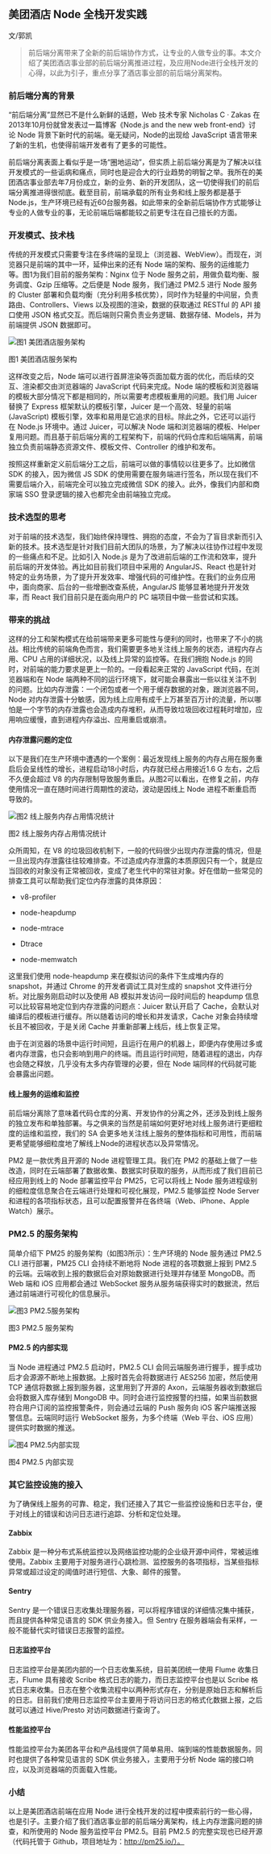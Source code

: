 ## 美团酒店 Node 全栈开发实践

文/郭凯

>前后端分离带来了全新的前后端协作方式，让专业的人做专业的事。本文介绍了美团酒店事业部的前后端分离推进过程，及应用Node进行全栈开发的心得，以此为引子，重点分享了酒店事业部的前后端分离架构。

### 前后端分离的背景

“前后端分离”显然已不是什么新鲜的话题，Web 技术专家 Nicholas C · Zakas 在2013年10月份就曾发表过一篇博客《Node.js and the new web front-end》讨论 Node 背景下新时代的前端。毫无疑问，Node的出现给 JavaScript 语言带来了新的生机，也使得前端开发者有了更多的可能性。

前后端分离表面上看似乎是一场“圈地运动”，但实质上前后端分离是为了解决以往开发模式的一些诟病和痛点，同时也是迎合大的行业趋势的明智之举。我所在的美团酒店事业部去年7月份成立，新的业务、新的开发团队，这一切使得我们的前后端分离推进得很彻底。截至目前，前端承载的所有业务和线上服务都是基于 Node.js，生产环境已经有近60台服务器。如此带来的全新前后端协作方式能够让专业的人做专业的事，无论前端后端都能较之前更专注在自己擅长的方面。

### 开发模式、技术栈

传统的开发模式只需要专注在多终端的呈现上（浏览器、WebView）。而现在，浏览器只是前端的其中一环，延伸出来的还有 Node 端的架构、服务的运维能力等。图1为我们目前的服务架构：Nginx 位于 Node 服务之前，用做负载均衡、服务调度、Gzip 压缩等。之后便是 Node 服务，我们通过 PM2.5 进行 Node 服务的 Cluster 部署和负载均衡（充分利用多核优势），同时作为轻量的中间层，负责路由、Controllers、Views 以及视图的渲染，数据的获取通过 RESTful 的 API 接口使用 JSON 格式交互。而后端则只需负责业务逻辑、数据存储、Models，并为前端提供 JSON 数据即可。

<img src="http://ipad-cms.csdn.net/cms/attachment/201605/5728650d26322.jpg" alt="图1  美团酒店服务架构" title="图1  美团酒店服务架构" />

图1  美团酒店服务架构

这样改变之后，Node 端可以进行首屏渲染等页面加载方面的优化，而后续的交互、渲染都交由浏览器端的 JavaScript 代码来完成。Node 端的模板和浏览器端的模板大部分情况下都是相同的，所以需要考虑模板重用的问题。我们用 Juicer 替换了 Express 框架默认的模板引擎，Juicer 是一个高效、轻量的前端 (JavaScript) 模板引擎，效率和易用是它追求的目标。除此之外，它还可以运行在 Node.js 环境中。通过 Juicer，可以解决 Node 端和浏览器端的模板、Helper 复用问题。而且基于前后端分离的工程架构下，前端的代码仓库和后端隔离，前端独立负责前端静态资源文件、模板文件、Controller 的维护和发布。

按照这样重新定义前后端分工之后，前端可以做的事情较以往更多了。比如微信 SDK 的接入，因为微信 JS SDK 的使用需要在服务端进行签名，所以现在我们不需要后端介入，前端完全可以独立完成微信 SDK 的接入。此外，像我们内部和商家端 SSO 登录逻辑的接入也都完全由前端独立完成。

### 技术选型的思考

对于前端的技术选型，我们始终保持理性、拥抱的态度，不会为了盲目求新而引入新的技术。技术选型是针对我们目前大团队的场景，为了解决以往协作过程中发现的一些痛点和不足。比如引入 Node.js 是为了改进前后端的工作流和效率，提升前后端的开发体验。再比如目前我们项目中采用的 AngularJS、React 也是针对特定的业务场景，为了提升开发效率、增强代码的可维护性。在我们的业务应用中，面向商家、后台的一些增删改查系统，AngularJS 能够显著地提升开发效率，而 React 我们目前只是在面向用户的 PC 端项目中做一些尝试和实践。

### 带来的挑战

这样的分工和架构模式在给前端带来更多可能性与便利的同时，也带来了不小的挑战。相比传统的前端角色而言，我们需要更多地关注线上服务的状态，进程内存占用、CPU 占用的详细状况，以及线上异常的监控等。在我们拥抱 Node.js 的同时，对前端的能力要求是更上一阶的。一段看起来正常的 JavaScript 代码，在浏览器端和在 Node 端两种不同的运行环境下，就可能会暴露出一些以往关注不到的问题。比如内存泄露：一个闭包或者一个用于缓存数据的对象，跟浏览器不同，Node 对内存泄露十分敏感，因为线上应用有成千上万甚至百万计的流量，所以哪怕是一个字节的内存泄露也会造成内存堆积，从而导致垃圾回收过程耗时增加，应用响应缓慢，直到进程内存溢出、应用重启或崩溃。

#### 内存泄露问题的定位

以下是我们在生产环境中遭遇的一个案例：最近发现线上服务的内存占用在服务重启后会呈线性的增长，进程启动18小时后，内存就已经占用接近1.6 G 左右，之后不久便会超过 V8 的内存限制导致服务重启。从图2可以看出，在修复之前，内存使用情况一直在随时间进行周期性的波动，波动是因线上 Node 进程不断重启而导致的。

<img src="http://ipad-cms.csdn.net/cms/attachment/201605/572865b270d04.jpg" alt="图2  线上服务内存占用情况统计" title="图2  线上服务内存占用情况统计" />

图2  线上服务内存占用情况统计

众所周知，在 V8 的垃圾回收机制下，一般的代码很少出现内存泄露的情况，但是一旦出现内存泄露往往较难排查。不过造成内存泄露的本质原因只有一个，就是应当回收的对象没有正常被回收，变成了老生代中的常驻对象。好在借助一些常见的排查工具可以帮助我们定位内存泄露的具体原因：

- v8-profiler

- node-heapdump

- node-mtrace

- Dtrace

- node-memwatch

这里我们使用 node-heapdump 来在模拟访问的条件下生成堆内存的 snapshot，并通过 Chrome 的开发者调试工具对生成的 snapshot 文件进行分析。对比服务刚启动时以及使用 AB 模拟并发访问一段时间后的 heapdump 信息可以比较容易地定位到内存泄露的问题点：Juicer 默认开启了 Cache，会默认对编译后的模板进行缓存。所以随着访问的增长和并发请求，Cache 对象会持续增长且不被回收，于是关闭 Cache 并重新部署上线后，线上恢复正常。

由于在浏览器的场景中运行时间短，且运行在用户的机器上，即便内存使用过多或者内存泄露，也只会影响到用户的终端。而且运行时间短，随着进程的退出，内存也会随之释放，几乎没有太多内存管理的必要，但在 Node 端同样的代码就可能会暴露出问题。

#### 线上服务的运维和监控

前后端分离除了意味着代码仓库的分离、开发协作的分离之外，还涉及到线上服务的独立发布和单独部署。与之俱来的当然是前端如何更好地对线上服务进行更细粒度的运维和监控，我们的 SA 会更多地关注线上服务的整体指标和可用性，而前端更希望能够细粒度地了解线上Node的进程状态以及异常情况。

PM2 是一款优秀且开源的 Node 进程管理工具。我们在 PM2 的基础上做了一些改造，同时在云端部署了数据收集、数据实时获取的服务，从而形成了我们目前已经应用到线上的 Node 部署监控平台 PM25，它可以将线上 Node 服务进程级别的细粒度信息聚合在云端进行处理和可视化展现，PM2.5 能够监控 Node Server 和进程的各项指标状态，且可以配置报警并在各终端（Web、iPhone、Apple Watch）展示。

### PM2.5 的服务架构

简单介绍下 PM25 的服务架构（如图3所示）：生产环境的 Node 服务通过 PM2.5 CLI 进行部署，PM25 CLI 会持续不断地将 Node 进程的各项数据上报到 PM2.5 的云端。云端收到上报的数据后会对原始数据进行处理并存储至 MongoDB。而 Web 端和 iOS 应用都会通过 WebSocket 服务从服务端获得实时的数据流，然后通过前端进行可视化的信息展示。

<img src="http://ipad-cms.csdn.net/cms/attachment/201605/5728660bc408a.jpg" alt="图3  PM2.5服务架构" title="图3  PM2.5服务架构" />

图3  PM2.5 服务架构

#### PM2.5 的内部实现

当 Node 进程通过 PM2.5 启动时，PM2.5 CLI 会同云端服务进行握手，握手成功后才会源源不断地上报数据。上报时首先会将数据进行 AES256 加密，然后使用 TCP 通信将数据上报到服务器，这里用到了开源的 Axon，云端服务器收到数据后会将数据入库存储到 MongoDB 中。同时会进行监控报警的扫描，如果当前数据符合用户订阅的监控报警条件，则会通过云端的 Push 服务向 iOS 客户端推送报警信息。云端同时运行 WebSocket 服务，为多个终端（Web 平台、iOS 应用）提供实时数据的推送。

<img src="http://ipad-cms.csdn.net/cms/attachment/201605/572866a6d823a.jpg" alt="图4  PM2.5内部实现" title="图4  PM2.5内部实现" />

图4  PM2.5 内部实现

### 其它监控设施的接入

为了确保线上服务的可靠、稳定，我们还接入了其它一些监控设施和日志平台，便于对线上的错误和访问日志进行追踪、分析和定位处理。

#### Zabbix

Zabbix 是一种分布式系统监控以及网络监控功能的企业级开源中间件，常被运维使用。Zabbix 主要用于对服务进行心跳检测、监控服务的各项指标，当某些指标异常或超过设定的阈值时进行短信、大象、邮件的报警。

#### Sentry

Sentry 是一个错误日志收集处理服务器，可以将程序错误的详细情况集中捕获，而且提供各种常见语言的 SDK 供业务接入。但 Sentry 在服务器端会有采样，一般不能替代实时错误日志报警的监控。

#### 日志监控平台

日志监控平台是美团内部的一个日志收集系统，目前美团统一使用 Flume 收集日志，Flume 具有接收 Scribe 格式日志的能力，而日志监控平台也是以 Scribe 格式日志来收集。日志在整个收集流程中以两种形式存在，分别是原始日志和解析后的日志。目前我们使用日志监控平台主要用于将访问日志的格式化数据上报，之后就可以通过 Hive/Presto 对访问数据进行查询了。

#### 性能监控平台

性能监控平台为美团各平台和产品线提供了简单易用、端到端的性能数据服务。同时也提供了各种常见语言的 SDK 供业务接入，主要用于分析 Node 端的接口响应，以及浏览器端的页面载入性能。

### 小结

以上是美团酒店前端在应用 Node 进行全栈开发的过程中摸索前行的一些心得，也是引子。主要介绍了我们酒店事业部的前后端分离架构，线上内存泄露问题的排查，和所使用的 Node 服务监控平台 PM2.5。目前 PM2.5 的完整实现也已经开源（代码托管于 Github，项目地址为：http://pm25.io/）。 

